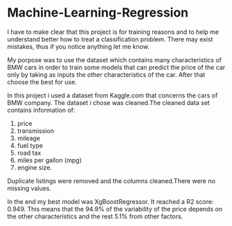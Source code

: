 # Machine-Learning-Regression

I have to make clear that this project is for training reasons and to help me understand better how to treat a classification problem. There may exist mistakes, thus if you notice anything let me know.

My porpose was to use the dataset which contains many characteristics of BMW cars in order to train some models that can predict the price of the car only by taking as inputs the other characteristics of the car. After that choose the best for use.

In this project i used a dataset from Kaggle.com that concerns the cars of BMW company.
The dataset i chose was cleaned.The cleaned data set contains information of:
1) price
2) transmission
3) mileage
4) fuel type
5) road tax
6) miles per gallon (mpg)
7) engine size. 

Duplicate listings were removed and the columns cleaned.There were no missing values.

In the end my best model was XgBoostRegressor. It reached a R2 score: 0.949. This means that the 94.9% of the variability of the price depends on the other characteristics and the rest 5.1% from other factors.  
